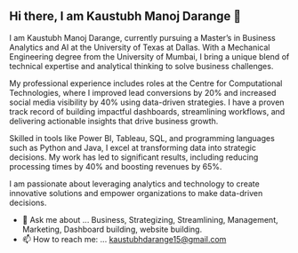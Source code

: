 ## Hi there, I am Kaustubh Manoj Darange 👋

<!--
**KaustubhD15/KaustubhD15** is a ✨ _special_ ✨ repository because its `README.md` (this file) appears on your GitHub profile.

Here are some ideas to get you started:

- 🔭 I’m currently working on ...
- 🌱 I’m currently learning ...
- 👯 I’m looking to collaborate on ...
- 🤔 I’m looking for help with ...
- 😄 Pronouns: ...
- ⚡ Fun fact: ...
-->
I am Kaustubh Manoj Darange, currently pursuing a Master’s in Business Analytics and AI at the University of Texas at Dallas.
With a Mechanical Engineering degree from the University of Mumbai, I bring a unique blend of technical expertise and analytical thinking to solve business challenges.

My professional experience includes roles at the Centre for Computational Technologies, where I improved lead conversions by 20% and increased social media visibility by 40% using data-driven strategies.
I have a proven track record of building impactful dashboards, streamlining workflows, and delivering actionable insights that drive business growth.

Skilled in tools like Power BI, Tableau, SQL, and programming languages such as Python and Java, I excel at transforming data into strategic decisions.
My work has led to significant results, including reducing processing times by 40% and boosting revenues by 65%.

I am passionate about leveraging analytics and technology to create innovative solutions and empower organizations to make data-driven decisions.
- 💬 Ask me about ... Business, Strategizing, Streamlining, Management, Marketing, Dashboard building, website building.  
- 📫 How to reach me: ... kaustubhdarange15@gmail.com
